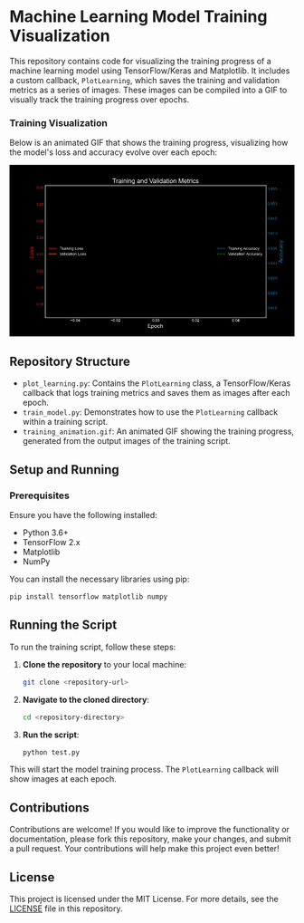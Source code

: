 # Machine Learning Model Training Visualization

This repository contains code for visualizing the training progress of a machine learning model using TensorFlow/Keras and Matplotlib. It includes a custom callback, `PlotLearning`, which saves the training and validation metrics as a series of images. These images can be compiled into a GIF to visually track the training progress over epochs.
### Training Visualization

Below is an animated GIF that shows the training progress, visualizing how the model's loss and accuracy evolve over each epoch:

![Training Progress](/training_animation.gif)
## Repository Structure

- `plot_learning.py`: Contains the `PlotLearning` class, a TensorFlow/Keras callback that logs training metrics and saves them as images after each epoch.
- `train_model.py`: Demonstrates how to use the `PlotLearning` callback within a training script.
- `training_animation.gif`: An animated GIF showing the training progress, generated from the output images of the training script.

## Setup and Running

### Prerequisites

Ensure you have the following installed:
- Python 3.6+
- TensorFlow 2.x
- Matplotlib
- NumPy

You can install the necessary libraries using pip:

```bash
pip install tensorflow matplotlib numpy
```
## Running the Script

To run the training script, follow these steps:

1. **Clone the repository** to your local machine:

    ```bash
    git clone <repository-url>
    ```

2. **Navigate to the cloned directory**:

    ```bash
    cd <repository-directory>
    ```

3. **Run the script**:

    ```bash
    python test.py
    ```

This will start the model training process. The `PlotLearning` callback will show images at each epoch.
## Contributions

Contributions are welcome! If you would like to improve the functionality or documentation, please fork this repository, make your changes, and submit a pull request. Your contributions will help make this project even better!

## License

This project is licensed under the MIT License. For more details, see the [LICENSE](LICENSE.md) file in this repository.

